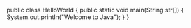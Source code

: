 public class HelloWorld {
public static void main(String str[])
{
	System.out.println("Welcome to Java");
}
}

